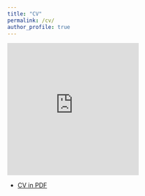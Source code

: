 ```yaml
---
title: "CV"
permalink: /cv/
author_profile: true
---
```


<embed src="https://eveyuyi.github.io/files/CV_eveyu.pdf" type="application/pdf" height="300px"/>

* [CV in PDF](https://eveyuyi.github.io/files/CV_eveyu.pdf)


<!-- 
Awaiting for further information... 

---
layout: archive
title: "CV"
permalink: /cv/
author_profile: true
redirect_from:
  - /resume
---

{% include base_path %}


Education
======
* B.S. in Civil Eningeering, Zhejiang University, 2017
* Minor in Law, Zhejiang University, 2017
* Ph.D in Version Control Theory, GitHub University, 2022 (expected)

Work experience
======
* Summer 2015: Research Assistant
  * Github University

  
Skills
======
* Skill 1
* Skill 2
  * Sub-skill 2.1
  * Sub-skill 2.2
  * Sub-skill 2.3
* Skill 3

Publications
======
  <ul>{% for post in site.publications %}
    {% include archive-single-cv.html %}
  {% endfor %}</ul>
  
Talks
======
  <ul>{% for post in site.talks %}
    {% include archive-single-talk-cv.html %}
  {% endfor %}</ul>
  
Teaching
======
  <ul>{% for post in site.teaching %}
    {% include archive-single-cv.html %}
  {% endfor %}</ul>
  
Service and leadership
======
* Currently signed in to 43 different slack teams -->
